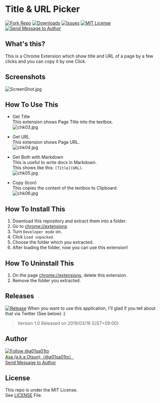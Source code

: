 # Title & URL Picker

[![Fork Repo](https://img.shields.io/github/forks/a01sa01to/TitleAndURL_Picker?style=social&maxAge=3600)](https://github.com/a01sa01to/TitleAndURL_Picker/fork)
[![Downloads](https://img.shields.io/github/downloads/a01sa01to/TitleAndURL_Picker/total?maxAge=3600, "Download")](https://github.com/a01sa01to/TitleAndURL_Picker/releases)
[![Issues](https://img.shields.io/github/issues/a01sa01to/TitleAndURL_Picker?maxAge=3600, "Issues")](https://github.com/a01sa01to/TitleAndURL_Picker/issues)
[![MIT License](https://img.shields.io/github/license/a01sa01to/TitleAndURL_Picker?maxAge=3600, "License")](https://github.com/a01sa01to/TitleAndURL_Picker/blob/master/LICENSE)
[![Send Message to Author](https://img.shields.io/static/v1?style=flat&logo=twitter&label=Message&color=1da1f2&link=https%3A%2F%2Ftwitter.com%2Fmessages%2Fcompose%3Frecipient_id%3D4273512934&link=https%3A%2F%2Ftwitter.com%2Fmessages%2Fcompose%3Frecipient_id%3D4273512934&message=%40a01sa01to&maxAge=3600, "Send Message to Author")](https://twitter.com/messages/compose?recipient_id=4273512934)<br>

## What's this?
This is a Chrome Extension which show title and URL of a page by a few clicks and
you can copy it by one Click.  

## Screenshots
![ScreenShot.jpg](https://qiita-image-store.s3.amazonaws.com/0/279132/f046ac32-197e-8eb7-e0ce-4de722977d35.jpeg)

## How To Use This
 - Get Title  
    This extension shows Page Title into the textbox.  
    ![chk03.jpg](https://qiita-image-store.s3.amazonaws.com/0/279132/cb56347e-ff12-2c59-c917-8854ce573d16.jpeg)

 - Get URL  
    This extension shows Page URL.  
    ![chk04.jpg](https://qiita-image-store.s3.amazonaws.com/0/279132/606a2569-6e1b-6862-8eff-b64367bfea1a.jpeg)

 - Get Both with Markdown  
    This is useful to write docs in Markdown.  
    This shows like this: `[Title](URL)`.  
    ![chk05.jpg](https://qiita-image-store.s3.amazonaws.com/0/279132/12fa7811-474e-5af0-5ca0-b53ecf0fe21c.jpeg)

 - Copy (Icon)  
    This copies the context of the textbox to Clipboard.  
    ![chk06.jpg](https://qiita-image-store.s3.amazonaws.com/0/279132/95058e09-b964-ce49-d5eb-8f1785a47edc.jpeg)

## How To Install This
1. Download this repository and extract them into a folder.  
2. Go to [chrome://extensions](chrome://extensions)  
3. Turn `Developer mode` on.  
4. Click `Load unpacked`.  
5. Choose the folder which you extracted.  
6. After loading the folder, now you can use this extension!

## How To Uninstall This
1. On the page [chrome://extensions](chrome://extensions), delete this extension.  
2. Remove the folder you extracted.  

## Releases
[![Release](https://img.shields.io/github/v/release/a01sa01to/TitleAndURL_Picker?label=Latest%20release&maxAge=3600)](https://github.com/a01sa01to/TitleAndURL_Picker/releases)
When you want to use this application, I'll glad if you tell about that via Twitter (See below) :)

> Version 1.0 Released on 2019/03/16 (UST+09:00)

## Author
[![Follow @a01sa01to](https://img.shields.io/twitter/follow/a01sa01to?label=Follow&style=social&maxAge=3600, "Follow")](https://twitter.com/intent/follow?screen_name=a01sa01to)<br>
[Asa (a.k.a Otsun)（@a01sa01to）](https://twitter.com/a01sa01to)<br>
[Send Message to Author](https://twitter.com/messages/compose?recipient_id=4273512934)

## License

This repo is under the MIT License.<br>
See [LICENSE](https://github.com/a01sa01to/TitleAndURL_Picker/blob/master/LICENSE) File.
